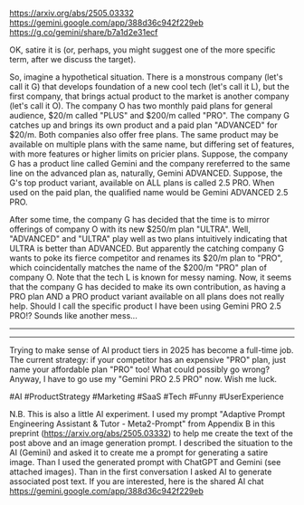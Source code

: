 https://arxiv.org/abs/2505.03332
https://gemini.google.com/app/388d36c942f229eb
https://g.co/gemini/share/b7a1d2e31ecf

OK, satire it is (or, perhaps, you might suggest one of the more specific term, after we discuss the target).

So, imagine a hypothetical situation. There is a monstrous company (let's call it G) that develops foundation of a new cool tech (let's call it L), but the first company, that brings actual product to the market is another company (let's call it O). The company O has two monthly paid plans for general audience, $20/m called "PLUS" and $200/m called "PRO". The company G catches up and brings its own product and a paid plan "ADVANCED" for $20/m. Both companies also offer free plans. The same product may be available on multiple plans with the same name, but differing set of features, with more features or higher limits on pricier plans. Suppose, the company G has a product line called Gemini and the company rereferred to the same line on the advanced plan as, naturally, Gemini ADVANCED. Suppose, the G's top product variant, available on ALL plans is called 2.5 PRO. When used on the paid plan, the qualified name would be Gemini ADVANCED 2.5 PRO.

After some time, the company G has decided that the time is to mirror offerings of company O with its new $250/m plan "ULTRA". Well, "ADVANCED" and "ULTRA" play well as two plans intuitively indicating that ULTRA is better than ADVANCED. But apparently the catching company G wants to poke its fierce competitor and renames its $20/m plan to "PRO", which coincidentally matches the name of the $200/m "PRO" plan of company O. Note that the tech L is known for messy naming. Now, it seems that the company G has decided to make its own contribution, as having a PRO plan AND a PRO product variant available on all plans does not really help. Should I call the specific product I have been using Gemini PRO 2.5 PRO!? Sounds like another mess...

---

---

Trying to make sense of AI product tiers in 2025 has become a full-time job.
The current strategy: if your competitor has an expensive "PRO" plan, just name your affordable plan "PRO" too! What could possibly go wrong?
Anyway, I have to go use my "Gemini PRO 2.5 PRO" now. Wish me luck.

#AI #ProductStrategy #Marketing #SaaS #Tech #Funny #UserExperience

N.B. This is also a little AI experiment. I used my prompt "Adaptive Prompt Engineering Assistant & Tutor - Meta2-Prompt" from Appendix B in this preprint (https://arxiv.org/abs/2505.03332) to help me create the text of the post above and an image generation prompt. I described the situation to the AI (Gemini) and asked it to create me a prompt for generating a satire image. Than I used the generated prompt with ChatGPT and Gemini (see attached images). Than in the first conversation I asked AI to generate associated post text. If you are interested, here is the shared AI chat https://gemini.google.com/app/388d36c942f229eb